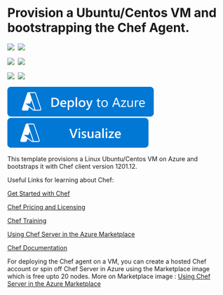 # Provision a Ubuntu/Centos VM and  bootstrapping the Chef Agent.

<IMG SRC="https://azurequickstartsservice.blob.core.windows.net/badges/chef-json-parameters-linux-vm/PublicLastTestDate.svg" />&nbsp;
<IMG SRC="https://azurequickstartsservice.blob.core.windows.net/badges/chef-json-parameters-linux-vm/PublicDeployment.svg" />&nbsp;

<IMG SRC="https://azurequickstartsservice.blob.core.windows.net/badges/chef-json-parameters-linux-vm/FairfaxLastTestDate.svg" />&nbsp;
<IMG SRC="https://azurequickstartsservice.blob.core.windows.net/badges/chef-json-parameters-linux-vm/FairfaxDeployment.svg" />&nbsp;

<IMG SRC="https://azurequickstartsservice.blob.core.windows.net/badges/chef-json-parameters-linux-vm/BestPracticeResult.svg" />&nbsp;
<IMG SRC="https://azurequickstartsservice.blob.core.windows.net/badges/chef-json-parameters-linux-vm/CredScanResult.svg" />&nbsp;

<a href="https://portal.azure.com/#create/Microsoft.Template/uri/https%3A%2F%2Fraw.githubusercontent.com%2FAzure%2Fazure-quickstart-templates%2Fmaster%2Fchef-json-parameters-linux-vm%2Fazuredeploy.json" target="_blank"><img src="https://raw.githubusercontent.com/Azure/azure-quickstart-templates/master/1-CONTRIBUTION-GUIDE/images/deploytoazure.svg"/></a>
<a href="http://armviz.io/#/?load=https%3A%2F%2Fraw.githubusercontent.com%2FAzure%2Fazure-quickstart-templates%2Fmaster%2Fchef-json-parameters-linux-vm%2Fazuredeploy.json" target="_blank">
    <img src="https://raw.githubusercontent.com/Azure/azure-quickstart-templates/master/1-CONTRIBUTION-GUIDE/images/visualizebutton.svg"/>
</a>

 This template provisions a Linux Ubuntu/Centos VM on Azure and bootstraps it with Chef client version 1201.12.

Useful Links for learning about Chef:

<a href="http://learn.chef.io/" target="_blank">Get Started with Chef</a>

<a href="https://www.chef.io/chef/#plans-and-pricingx" target="_blank">Chef Pricing and Licensing</a>

<a href="https://www.chef.io/training/" target="_blank">Chef Training</a>

<a href="https://docs.chef.io/azure_portal.html#azure-marketplace" target="_blank">Using Chef Server in the Azure Marketplace</a>

<a href="http://docs.chef.io/" target="_blank">Chef Documentation</a>

 For deploying the Chef agent on a VM, you can create a hosted Chef account or spin off Chef Server in Azure using the Marketplace image which is free upto 20 nodes. More on Marketplace image : <a href="https://docs.chef.io/azure_portal.html#azure-marketplace" target="_blank">Using Chef Server in the Azure Marketplace</a>

